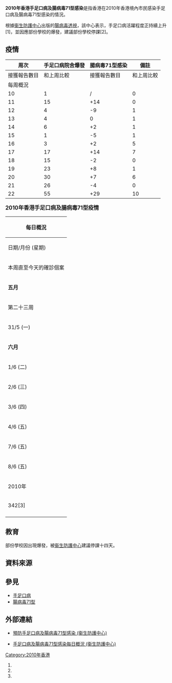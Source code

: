 **2010年香港手足口病及腸病毒71型感染**是指香港在2010年香港境內市民感染手足口病及腸病毒71型感染的情況。

根據[衞生防護中心](../Page/衞生防護中心.md "wikilink")出版的[腸病毒透視](https://zh.wikipedia.org/wiki/腸病毒透視 "wikilink")，該中心表示，手足口病活躍程度正持續上升\[1\]，並因應部份學校的爆發，建議部份學校停課\[2\]。

## 疫情

| 周次     | 手足口病院舍爆發 | 腸病毒71型感染 | 備註    |
| ------ | -------- | -------- | ----- |
| 接獲報告數目 | 和上周比較    | 接獲報告數目   | 和上周比較 |
| 每周概況   |          |          |       |
| 10     | 1        | /        | 0     |
| 11     | 15       | \+14     | 0     |
| 12     | 4        | \-9      | 1     |
| 13     | 4        | 0        | 1     |
| 14     | 6        | \+2      | 1     |
| 15     | 1        | \-5      | 1     |
| 16     | 3        | \+2      | 5     |
| 17     | 17       | \+14     | 7     |
| 18     | 15       | \-2      | 0     |
| 19     | 23       | \+8      | 1     |
| 20     | 30       | \+7      | 6     |
| 21     | 26       | \-4      | 0     |
| 22     | 55       | \+29     | 10    |

**<big>**2010年香港手足口病及腸病毒71型疫情**</big>**

<table>
<thead>
<tr class="header">
<th><p>每日概況</p></th>
</tr>
</thead>
<tbody>
<tr class="odd">
<td><p>日期/月份 (星期)</p></td>
</tr>
<tr class="even">
<td><p>本周直至今天的確診個案</p></td>
</tr>
<tr class="odd">
<td><p><strong>五月</strong></p></td>
</tr>
<tr class="even">
<td><p>第二十三周</p></td>
</tr>
<tr class="odd">
<td><p>31/5 (一)</p></td>
</tr>
<tr class="even">
<td><p><strong>六月</strong></p></td>
</tr>
<tr class="odd">
<td><p>1/6 (二)</p></td>
</tr>
<tr class="even">
<td><p>2/6 (三)</p></td>
</tr>
<tr class="odd">
<td><p>3/6 (四)</p></td>
</tr>
<tr class="even">
<td><p>4/6 (五)</p></td>
</tr>
<tr class="odd">
<td><p>7/6 (五)</p></td>
</tr>
<tr class="even">
<td><p>8/6 (五)</p></td>
</tr>
<tr class="odd">
<td><p>2010年</p></td>
</tr>
<tr class="even">
<td><p>342[3]</p></td>
</tr>
<tr class="odd">
<td><div align="left" class="references-small"></td>
</tr>
</tbody>
</table>

## 教育

部份學校因出現爆發，被[衞生防護中心](../Page/衞生防護中心.md "wikilink")建議停課十四天。

## 資料來源

<references group="註"/>

</div>

## 參見

  - [手足口病](../Page/手足口病.md "wikilink")
  - [腸病毒71型](https://zh.wikipedia.org/wiki/腸病毒71型 "wikilink")

## 外部連結

  - [預防手足口病及腸病毒71型感染 (衞生防護中心)](http://www.chp.gov.hk/tc/view_content/16354.html)

  - [手足口病及腸病毒71型感染每日概況 (衞生防護中心)](http://www.chp.gov.hk/tc/guideline1_year/29/134/441/502.html)

[Category:2010年香港](https://zh.wikipedia.org/wiki/Category:2010年香港 "wikilink")

1.
2.
3.